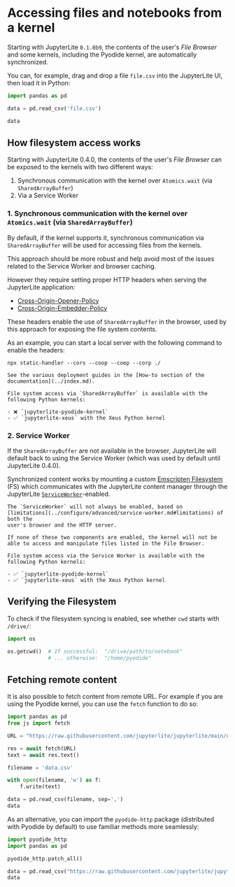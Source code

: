 # Accessing files and notebooks from a kernel

Starting with JupyterLite `0.1.0b9`, the contents of the user's _File Browser_ and some
kernels, including the Pyodide kernel, are automatically synchronized.

You can, for example, drag and drop a file `file.csv` into the JupyterLite UI, then load
it in Python:

```py
import pandas as pd

data = pd.read_csv('file.csv')

data
```

## How filesystem access works

Starting with JupyterLite 0.4.0, the contents of the user's _File Browser_ can be
exposed to the kernels with two different ways:

1. Synchronous communication with the kernel over `Atomics.wait` (via
   `SharedArrayBuffer`)
2. Via a Service Worker

### 1. Synchronous communication with the kernel over `Atomics.wait` (via `SharedArrayBuffer`)

By default, if the kernel supports it, synchronous communication via `SharedArrayBuffer`
will be used for accessing files from the kernels.

This approach should be more robust and help avoid most of the issues related to the
Service Worker and browser caching.

However they require setting proper HTTP headers when serving the JupyterLite
application:

- [Cross-Origin-Opener-Policy](https://developer.mozilla.org/en-US/docs/Web/HTTP/Headers/Cross-Origin-Opener-Policy)
- [Cross-Origin-Embedder-Policy](https://developer.mozilla.org/en-US/docs/Web/HTTP/Headers/Cross-Origin-Embedder-Policy)

These headers enable the use of `SharedArrayBuffer` in the browser, used by this
approach for exposing the file system contents.

As an example, you can start a local server with the following command to enable the
headers:

```
npx static-handler --cors --coop --coep --corp ./
```

```{tip}
See the various deployment guides in the [How-to section of the documentation](../index.md).
```

```{note}
File system access via `SharedArrayBuffer` is available with the following Python kernels:

- ❌ `jupyterlite-pyodide-kernel`
- ✅ `jupyterlite-xeus` with the Xeus Python kernel
```

### 2. Service Worker

If the `SharedArrayBuffer` are not available in the browser, JupyterLite will default
back to using the Service Worker (which was used by default until JupyterLite 0.4.0).

Synchronized content works by mounting a custom [Emscripten Filesystem][fs] (FS) which
communicates with the JupyterLite content manager through the JupyterLite
[`ServiceWorker`](../configure/advanced/service-worker.md)-enabled.

```{note}
The `ServiceWorker` will not always be enabled, based on
[limitations](../configure/advanced/service-worker.md#limitations) of both the
user's browser and the HTTP server.
```

```{warning}
If none of these two components are enabled, the kernel will not be able to access and manipulate files listed in the File Browser.
```

```{info}
File system access via the Service Worker is available with the following Python kernels:

- ✅ `jupyterlite-pyodide-kernel`
- ✅ `jupyterlite-xeus` with the Xeus Python kernel
```

## Verifying the Filesystem

To check if the filesystem syncing is enabled, see whether `cwd` starts with `/drive/`:

```py
import os

os.getcwd()  # If successful:  "/drive/path/to/notebook"
             # ... otherwise:  "/home/pyodide"
```

[fs]: https://emscripten.org/docs/api_reference/Filesystem-API.html
[caniuse-sw]: https://caniuse.com/serviceworkers

## Fetching remote content

It is also possible to fetch content from remote URL. For example if you are using the
Pyodide kernel, you can use the `fetch` function to do so:

```py
import pandas as pd
from js import fetch

URL = "https://raw.githubusercontent.com/jupyterlite/jupyterlite/main/examples/data/iris.csv"

res = await fetch(URL)
text = await res.text()

filename = 'data.csv'

with open(filename, 'w') as f:
    f.write(text)

data = pd.read_csv(filename, sep=',')
data
```

As an alternative, you can import the `pyodide-http` package (distributed with Pyodide
by default) to use familiar methods more seamlessly:

```py
import pyodide_http
import pandas as pd

pyodide_http.patch_all()

data = pd.read_csv("https://raw.githubusercontent.com/jupyterlite/jupyterlite/main/examples/data/iris.csv")
data
```
